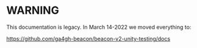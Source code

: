 # WARNING

This documentation is legacy. In March 14-2022 we moved everything to: 

https://github.com/ga4gh-beacon/beacon-v2-unity-testing/docs
